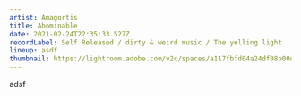 ```yaml
---
artist: Amagortis
title: Abominable
date: 2021-02-24T22:35:33.527Z
recordLabel: Self Released / dirty & weird music / The yelling light
lineup: asdf
thumbnail: https://lightroom.adobe.com/v2c/spaces/a117fbfd04a24df08b00dc7343422215/assets/ca8b5c6f0349cd82c02bb19d13d73a19/revisions/de96cf8941f348f6833fcba98cc69ebc/renditions/abe09712ebc1dba4b1e454f14fd25e7e
---
```

adsf